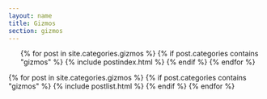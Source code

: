 ```yaml
---
layout: name
title: Gizmos
section: gizmos
---
```


<article class="postindex">
    
<ul id="postindex">
{% for post in site.categories.gizmos %}
{% if post.categories contains "gizmos" %}
{% include postindex.html %}
{% endif %}
{% endfor %}
</ul>

</article>

{% for post in site.categories.gizmos %}
{% if post.categories contains "gizmos" %}
{% include postlist.html %}
{% endif %}
{% endfor %}

